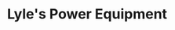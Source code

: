 ---
title: "Lyle's Power Equipment"
url: /pelahatchie/lyles-power-equipment/
shop: groundskeeping
---